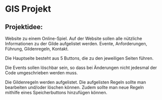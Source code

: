 # GIS Projekt 
## Projektidee:
Website zu einem Online-Spiel. Auf der Website sollen alle nützliche Informationen zu der Gilde aufgelistet werden.
Evente, Anforderungen, Führung, Gildenregeln, Kontakt. 

Die Hauptseite besteht aus 5 Buttons, die zu den jeweiligen Seiten führen. 

Die Events sollen löschbar sein, so dass bei Änderungen nicht jedesmal der Code umgeschrieben werden muss. 

Die Gildenregeln werden aufgelistet. Die aufgelisten Regeln sollte man bearbeiten und/oder löschen können. 
Zudem sollte man neue Regeln mithilfe eines Speicherbuttons hinzufügen können. 
